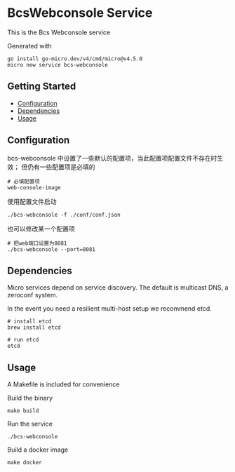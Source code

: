 # BcsWebconsole Service

This is the Bcs Webconsole service

Generated with

```
go install go-micro.dev/v4/cmd/micro@v4.5.0
micro new service bcs-webconsole
```

## Getting Started

- [Configuration](#configuration)
- [Dependencies](#dependencies)
- [Usage](#usage)

## Configuration

bcs-webconsole 中设置了一些默认的配置项，当此配置项配置文件不存在时生效；
但仍有一些配置项是必填的

```
# 必填配置项
web-console-image 
```

使用配置文件启动
```
./bcs-webconsole -f ./conf/conf.json
```

也可以修改某一个配置项
```
# 把web端口设置为8081
./bcs-webconsole --port=8081
```


## Dependencies

Micro services depend on service discovery. The default is multicast DNS, a zeroconf system.

In the event you need a resilient multi-host setup we recommend etcd.

```
# install etcd
brew install etcd

# run etcd
etcd
```

## Usage

A Makefile is included for convenience

Build the binary

```
make build
```

Run the service
```
./bcs-webconsole
```

Build a docker image
```
make docker
```

